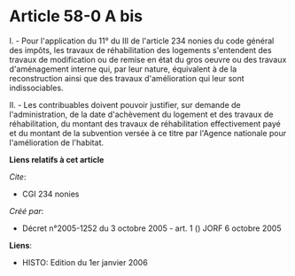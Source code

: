 # Article 58-0 A bis

I. - Pour l'application du 11° du III de l'article 234 nonies du code général des impôts, les travaux de réhabilitation des
logements s'entendent des travaux de modification ou de remise en état du gros oeuvre ou des travaux d'aménagement interne
qui, par leur nature, équivalent à de la reconstruction ainsi que des travaux d'amélioration qui leur sont indissociables.

II. - Les contribuables doivent pouvoir justifier, sur demande de l'administration, de la date d'achèvement du logement et
des travaux de réhabilitation, du montant des travaux de réhabilitation effectivement payé et du montant de la subvention
versée à ce titre par l'Agence nationale pour l'amélioration de l'habitat.

**Liens relatifs à cet article**

_Cite_:

  - CGI 234 nonies

_Créé par_:

  - Décret n°2005-1252 du 3 octobre 2005 - art. 1 () JORF 6 octobre 2005

**Liens**:

  - HISTO: Edition du 1er janvier 2006
